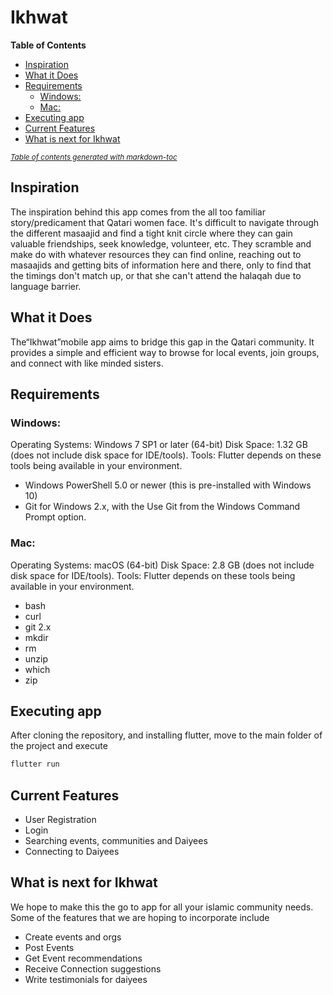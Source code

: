 # Ikhwat

**Table of Contents**

- [Inspiration](#inspiration)
- [What it Does](#what-it-does)
- [Requirements](#requirements)
  * [Windows:](#windows-)
  * [Mac:](#mac-)
- [Executing app](#executing-app)
- [Current Features](#current-features)
- [What is next for Ikhwat](#what-is-next-for-ikhwat)

<small><i><a href='http://ecotrust-canada.github.io/markdown-toc/'>Table of contents generated with markdown-toc</a></i></small>



## Inspiration
The inspiration behind this app comes from the all too familiar story/predicament that Qatari women face.  It's difficult to navigate through the different masaajid and find a tight knit circle where they can gain valuable friendships, seek knowledge, volunteer, etc. 
They scramble and make do with whatever resources they can find online, reaching out to masaajids and getting bits of information here and there, only to find that the timings don't match up, or that she can't attend the halaqah due to language barrier. 

## What it Does

The“Ikhwat”mobile app aims to bridge this gap in the Qatari community. It provides a simple and efficient way to browse for local events, join groups, and connect with like minded sisters.

## Requirements

### Windows:
Operating Systems: Windows 7 SP1 or later (64-bit)
Disk Space: 1.32 GB (does not include disk space for IDE/tools).
Tools: Flutter depends on these tools being available in your environment. 
 -  Windows PowerShell 5.0 or newer (this is pre-installed with Windows 10)
 -  Git for Windows 2.x, with the Use Git from the Windows Command Prompt option.


### Mac:
Operating Systems: macOS (64-bit)
Disk Space: 2.8 GB (does not include disk space for IDE/tools).
Tools: Flutter depends on these tools being available in your environment. 
 -  bash
 -  curl
 -  git 2.x
 -  mkdir
 -  rm
 -  unzip
 -  which
 -  zip

## Executing app

After cloning the repository, and installing flutter, move to the main folder of the project and execute
```bash
flutter run
```
## Current Features

- User Registration
- Login
- Searching events, communities and Daiyees
- Connecting to Daiyees

## What is next for Ikhwat
We hope to make this the go to app for all your islamic community needs.
Some of the features that we are hoping to incorporate include
- Create events and orgs
- Post Events
- Get Event recommendations
- Receive Connection suggestions
- Write testimonials for daiyees



